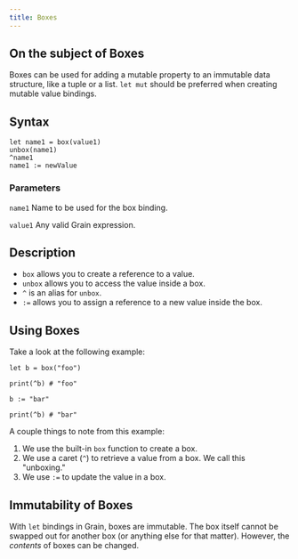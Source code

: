 ```yaml
---
title: Boxes
---
```


## On the subject of Boxes

Boxes can be used for adding a mutable property to an immutable data structure, like a tuple or a list. `let mut` should be preferred when creating mutable value bindings.

## Syntax

```grain
let name1 = box(value1)
unbox(name1)
^name1
name1 := newValue
```

### Parameters

`name1`
Name to be used for the box binding.

`value1`
Any valid Grain expression.

## Description

* `box` allows you to create a reference to a value.
* `unbox` allows you to access the value inside a box.
* `^` is an alias for `unbox`.
* `:=` allows you to assign a reference to a new value inside the box.

## Using Boxes

Take a look at the following example:

```grain
let b = box("foo")

print(^b) # "foo"

b := "bar"

print(^b) # "bar"
```

A couple things to note from this example:

1. We use the built-in `box` function to create a box.
1. We use a caret (`^`) to retrieve a value from a box. We call this "unboxing."
1. We use `:=` to update the value in a box.

## Immutability of Boxes

With `let` bindings in Grain, boxes are immutable. The box itself cannot be swapped out for another box (or anything else for that matter). However, the _contents_ of boxes can be changed.
